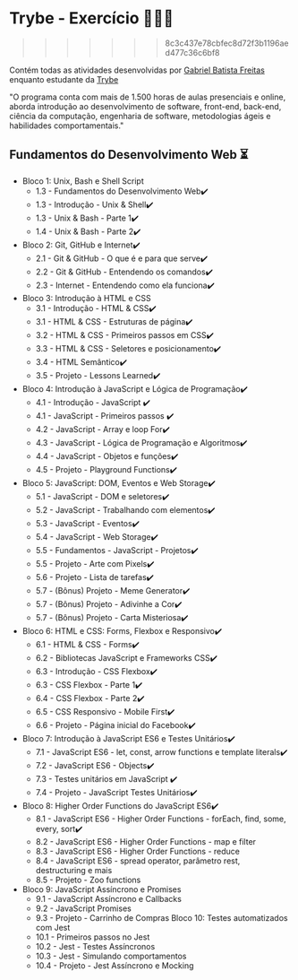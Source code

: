 
# Trybe - Exercício :rocket::rocket::rocket:
>>>>>>> 8c3c437e78cbfec8d72f3b1196aed477c36c6bf8

  Contém todas as atividades desenvolvidas por [Gabriel Batista Freitas](https://www.linkedin.com/in/gabriel-freitas-b90951a9/) enquanto estudante da [Trybe](https://www.betrybe.com/)

"O programa conta com mais de 1.500 horas de aulas presenciais e online, aborda introdução ao desenvolvimento de software, front-end, back-end, ciência da computação, engenharia de software, metodologias ágeis e habilidades comportamentais."

  ## **Fundamentos do Desenvolvimento Web** :hourglass_flowing_sand:
  
* Bloco 1: Unix, Bash e Shell Script
  * 1.3 - Fundamentos do Desenvolvimento Web:heavy_check_mark:
  * 1.3 - Introdução - Unix & Shell:heavy_check_mark:
  * 1.3 - Unix & Bash - Parte 1:heavy_check_mark:
  * 1.4 - Unix & Bash - Parte 2:heavy_check_mark:
* Bloco 2: Git, GitHub e Internet:heavy_check_mark:
  * 2.1 - Git & GitHub - O que é e para que serve:heavy_check_mark:
  * 2.2 - Git & GitHub - Entendendo os comandos:heavy_check_mark:
  * 2.3 - Internet - Entendendo como ela funciona:heavy_check_mark:
* Bloco 3: Introdução à HTML e CSS
  * 3.1 - Introdução - HTML & CSS:heavy_check_mark:
  * 3.1 - HTML & CSS - Estruturas de página:heavy_check_mark:
  * 3.2 - HTML & CSS - Primeiros passos em CSS:heavy_check_mark:
  * 3.3 - HTML & CSS - Seletores e posicionamento:heavy_check_mark:
  * 3.4 - HTML Semântico:heavy_check_mark:
  * 3.5 - Projeto - Lessons Learned:heavy_check_mark:
* Bloco 4: Introdução à JavaScript e Lógica de Programação:heavy_check_mark:
  * 4.1 - Introdução - JavaScript :heavy_check_mark:
  * 4.1 - JavaScript - Primeiros passos :heavy_check_mark:
  * 4.2 - JavaScript - Array e loop For:heavy_check_mark:
  * 4.3 - JavaScript - Lógica de Programação e Algoritmos:heavy_check_mark:
  * 4.4 - JavaScript - Objetos e funções:heavy_check_mark:
  * 4.5 - Projeto - Playground Functions:heavy_check_mark:
* Bloco 5: JavaScript: DOM, Eventos e Web Storage:heavy_check_mark:
  * 5.1 - JavaScript - DOM e seletores:heavy_check_mark:
  * 5.2 - JavaScript - Trabalhando com elementos:heavy_check_mark:
  * 5.3 - JavaScript - Eventos:heavy_check_mark:
  * 5.4 - JavaScript - Web Storage:heavy_check_mark:
  * 5.5 - Fundamentos - JavaScript - Projetos:heavy_check_mark:
  * 5.5 - Projeto - Arte com Pixels:heavy_check_mark:
  * 5.6 - Projeto - Lista de tarefas:heavy_check_mark:
  * 5.7 - (Bônus) Projeto - Meme Generator:heavy_check_mark:
  * 5.7 - (Bônus) Projeto - Adivinhe a Cor:heavy_check_mark:
  * 5.7 - (Bônus) Projeto - Carta Misteriosa:heavy_check_mark:
* Bloco 6: HTML e CSS: Forms, Flexbox e Responsivo:heavy_check_mark:
  * 6.1 - HTML & CSS - Forms:heavy_check_mark:
  * 6.2 - Bibliotecas JavaScript e Frameworks CSS:heavy_check_mark:
  * 6.3 - Introdução - CSS Flexbox:heavy_check_mark:
  * 6.3 - CSS Flexbox - Parte 1:heavy_check_mark:
  * 6.4 - CSS Flexbox - Parte 2:heavy_check_mark:
  * 6.5 - CSS Responsivo - Mobile First:heavy_check_mark:
  * 6.6 - Projeto - Página inicial do Facebook:heavy_check_mark:
* Bloco 7: Introdução à JavaScript ES6 e Testes Unitários:heavy_check_mark:
  * 7.1 - JavaScript ES6 - let, const, arrow functions e template literals:heavy_check_mark:
  * 7.2 - JavaScript ES6 - Objects:heavy_check_mark:
  * 7.3 - Testes unitários em JavaScript :heavy_check_mark:
  * 7.4 - Projeto - JavaScript Testes Unitários:heavy_check_mark:
* Bloco 8: Higher Order Functions do JavaScript ES6:heavy_check_mark:
  * 8.1 - JavaScript ES6 - Higher Order Functions - forEach, find, some, every, sort:heavy_check_mark:
  * 8.2 - JavaScript ES6 - Higher Order Functions - map e filter
  * 8.3 - JavaScript ES6 - Higher Order Functions - reduce
  * 8.4 - JavaScript ES6 - spread operator, parâmetro rest, destructuring e mais
  * 8.5 - Projeto - Zoo functions
* Bloco 9: JavaScript Assíncrono e Promises
  * 9.1 - JavaScript Assíncrono e Callbacks
  * 9.2 - JavaScript Promises
  * 9.3 - Projeto - Carrinho de Compras
Bloco 10: Testes automatizados com Jest
  * 10.1 - Primeiros passos no Jest
  * 10.2 - Jest - Testes Assíncronos
  * 10.3 - Jest - Simulando comportamentos
  * 10.4 - Projeto - Jest Assíncrono e Mocking
